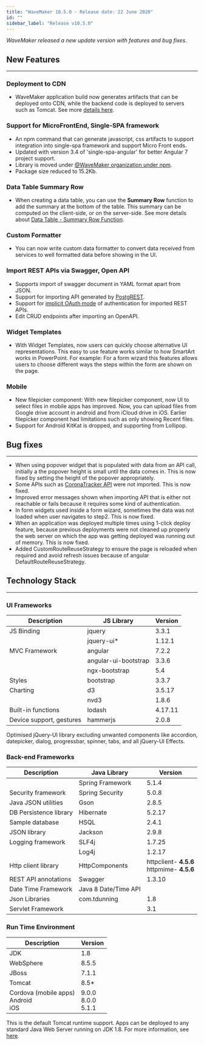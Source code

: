 ```yaml
---
title: "WaveMaker 10.5.0 - Release date: 22 June 2020"
id: ""
sidebar_label: "Release v10.5.0"
---
```

*WaveMaker released a new update version with features and bug fixes.*

## New Features

---

### Deployment to CDN

- WaveMaker application build now generates artifacts that can be deployed onto CDN, while the backend code is deployed to servers such as Tomcat. See more [details here](/learn/blog/2020-06-23-deliver-faster-applications-with-wavemaker).


### Support for MicroFrontEnd, Single-SPA framework

- An npm command that can generate javascript, css artifacts to support integration into single-spa framework and support Micro Front ends.
- Updated with version 3.4 of 'single-spa-angular' for better Angular 7 project support.
- Library is moved under [@WaveMaker organization under npm](https://www.npmjs.com/package/@wavemaker/wm-sspa-cli).
- Package size reduced to 15.2Kb.

### Data Table Summary Row

- When creating a data table, you can use the **Summary Row** function to add the summary at the bottom of the table. This summary can be computed on the client-side, or on the server-side. See more details about [Data Table - Summary Row Function](/learn/app-development/widgets/datalive/datatable/summary-row).

### Custom Formatter

- You can now write custom data formatter to convert data received from services to well formatted data before showing in the UI.

### Import REST APIs via Swagger, Open API

- Supports import of swagger document in YAML format apart from JSON.
- Support for importing API generated by [PostgREST](http://postgrest.org/en/v7.0.0/).
- Support for [implicit OAuth mode](https://developer.okta.com/blog/2018/05/24/what-is-the-oauth2-implicit-grant-type) of authentication for imported REST APIs.
- Edit CRUD endpoints after importing an OpenAPI.

### Widget Templates

- With Widget Templates, now users can quickly choose alternative UI representations. This easy to use feature works similar to how SmartArt works in PowerPoint. For example: For a form wizard this features allows users to choose different ways the steps within the form are shown on the page. 

### Mobile

- New filepicker component: With new filepicker component, now UI to select files in mobile apps has improved. Now, you can upload files from Google drive account in android and from iCloud drive in iOS. Earlier filepicker component had limitations such as only showing Recent files.
- Support for Android KitKat is dropped, and supporting from Lollipop.

## Bug fixes

---

- When using popover widget that is populated with data from an API call, initially a the popover height is small until the data comes in. This is now fixed by setting the height of the popover appropriately.
- Some APIs such as [CoronaTracker API](https://coronavirus-tracker-api.herokuapp.com/openapi.json) were not imported. This is now fixed.  
- Improved error messages shown when importing API that is either not reachable or fails because it requires some kind of authentication.
- In form widgets used inside a form wizard, sometimes the data was not loaded when user navigates to step2. This is now fixed.
- When an application was deployed multiple times using 1-click deploy feature, because previous deployments were not cleaned up properly the web server on which the app was getting deployed was running out of memory. This is now fixed.
- Added CustomRouteReuseStrategy to ensure the page is reloaded when required and avoid refresh issues because of angular DefaultRouteReuseStrategy.

## Technology Stack

---

### UI Frameworks

| Description | JS Library | Version |
| --- | --- | --- |
| JS Binding | jquery | 3.3.1 |
|  | jquery-ui* | 1.12.1 |
| MVC Framework | angular | 7.2.2 |
|  | angular-ui-bootstrap | 3.3.6 |
|  | ngx-bootstrap | 5.4|
| Styles | bootstrap | 3.3.7 |
| Charting | d3 | 3.5.17 |
|  | nvd3 | 1.8.6 |
| Built-in functions | lodash | 4.17.11 |
| Device support, gestures | hammerjs | 2.0.8 |

Optimised jQuery-UI library excluding unwanted components like accordion, datepicker, dialog, progressbar, spinner, tabs, and all jQuery-UI Effects.

### Back-end Frameworks

| Description | Java Library | Version |
| --- | --- | --- |
|  | Spring Framework |5.1.4 |
| Security framework | Spring Security | 5.0.8 |
| Java JSON utilities | Gson |2.8.5 |
| DB Persistence library | Hibernate |5.2.17 |
| Sample database | HSQL |2.4.1 |
| JSON library | Jackson |2.9.8 |
| Logging framework | SLF4j |1.7.25 |
|  | Log4j | 1.2.17 |
| Http client library | HttpComponents |httpclient- **4.5.6** <br> httpmime- **4.5.6** |
| REST API annotations | Swagger | 1.3.10 |
| Date Time Framework | Java 8 Date/Time API |  |
| Json Libraries | com.tdunning |  1.8 |
| Servlet Framework |  | 3.1 |

### Run Time Environment

| Description | Version |
| --- | --- |
| JDK | 1.8 |
| WebSphere | 8.5.5 |
| JBoss | 7.1.1 |
| Tomcat | 8.5* |
| Cordova (mobile apps) <br> Android <br> iOS | 9.0.0 <br> 8.0.0  <br> 5.1.1 |


This is the default Tomcat runtime support. Apps can be deployed to any standard Java Web Server running on JDK 1.8. For more information, see [here](/learn/app-development/deployment/deployment-web-server).
